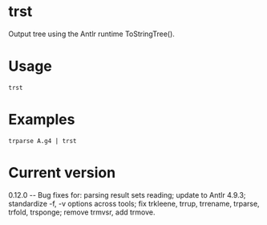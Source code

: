 # trst

Output tree using the Antlr runtime ToStringTree().

# Usage

    trst

# Examples

    trparse A.g4 | trst

# Current version

0.12.0 -- Bug fixes for: parsing result sets reading; update to Antlr 4.9.3; standardize -f, -v options across tools; fix trkleene, trrup, trrename, trparse, trfold, trsponge; remove trmvsr, add trmove.
